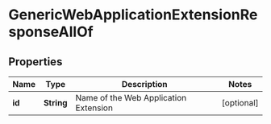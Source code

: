 

# GenericWebApplicationExtensionResponseAllOf


## Properties

| Name | Type | Description | Notes |
|------------ | ------------- | ------------- | -------------|
|**id** | **String** | Name of the Web Application Extension |  [optional] |



